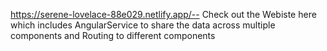 https://serene-lovelace-88e029.netlify.app/-- Check out the Webiste here which includes AngularService to share the data across multiple components and Routing to different components
